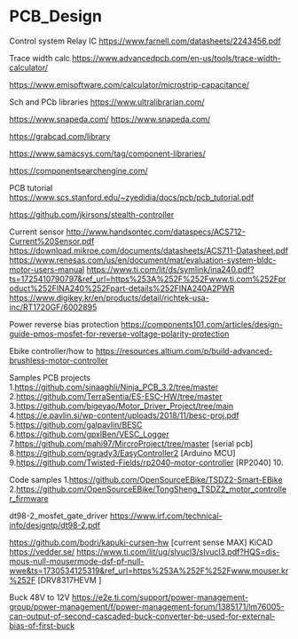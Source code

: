 # PCB_Design
Control system
 Relay IC
https://www.farnell.com/datasheets/2243456.pdf

Trace width calc
https://www.advancedpcb.com/en-us/tools/trace-width-calculator/

https://www.emisoftware.com/calculator/microstrip-capacitance/

Sch and PCb libraries
https://www.ultralibrarian.com/

https://www.snapeda.com/
https://www.snapeda.com/

https://grabcad.com/library

https://www.samacsys.com/tag/component-libraries/

https://componentsearchengine.com/

PCB tutorial
https://www.scs.stanford.edu/~zyedidia/docs/pcb/pcb_tutorial.pdf

https://github.com/jkirsons/stealth-controller

Current sensor
http://www.handsontec.com/dataspecs/ACS712-Current%20Sensor.pdf
https://download.mikroe.com/documents/datasheets/ACS711-Datasheet.pdf
https://www.renesas.com/us/en/document/mat/evaluation-system-bldc-motor-users-manual
https://www.ti.com/lit/ds/symlink/ina240.pdf?ts=1725410790797&ref_url=https%253A%252F%252Fwww.ti.com%252Fproduct%252FINA240%252Fpart-details%252FINA240A2PWR
https://www.digikey.kr/en/products/detail/richtek-usa-inc/RT1720GF/6002895

Power reverse bias protection
https://components101.com/articles/design-guide-pmos-mosfet-for-reverse-voltage-polarity-protection

Ebike controller/how to
https://resources.altium.com/p/build-advanced-brushless-motor-controller

Samples PCB projects
1.https://github.com/sinaaghli/Ninja_PCB_3.2/tree/master
2.https://github.com/TerraSentia/ES-ESC-HW/tree/master
3.https://github.com/bigeyao/Motor_Driver_Project/tree/main
4.https://e.pavlin.si/wp-content/uploads/2018/11/besc-proj.pdf
5.https://github.com/galpavlin/BESC
6.https://github.com/gpxlBen/VESC_Logger
7.https://github.com/mahi97/MircroProject/tree/master [serial pcb]
8.https://github.com/pgrady3/EasyController2 [Arduino MCU]
9.https://github.com/Twisted-Fields/rp2040-motor-controller [RP2040]
10.

Code samples
1.https://github.com/OpenSourceEBike/TSDZ2-Smart-EBike
2.https://github.com/OpenSourceEBike/TongSheng_TSDZ2_motor_controller_firmware

dt98-2_mosfet_gate_driver
https://www.irf.com/technical-info/designtp/dt98-2.pdf

https://github.com/bodri/kapuki-cursen-hw [current sense MAX]
 KiCAD
https://vedder.se/
https://www.ti.com/lit/ug/slvucl3/slvucl3.pdf?HQS=dis-mous-null-mousermode-dsf-pf-null-wwe&ts=1730534125319&ref_url=https%253A%252F%252Fwww.mouser.kr%252F [DRV8317HEVM ]

Buck 48V to 12V
https://e2e.ti.com/support/power-management-group/power-management/f/power-management-forum/1385171/lm76005-can-output-of-second-cascaded-buck-converter-be-used-for-external-bias-of-first-buck
